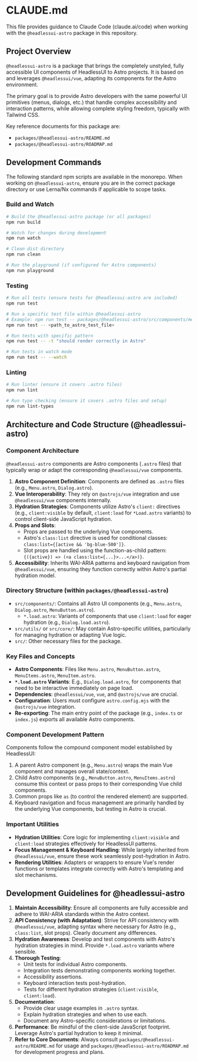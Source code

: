 # CLAUDE.md

This file provides guidance to Claude Code (claude.ai/code) when working with the `@headlessui-astro` package in this repository.

## Project Overview

`@headlessui-astro` is a package that brings the completely unstyled, fully accessible UI components of HeadlessUI to Astro projects. It is based on and leverages `@headlessui/vue`, adapting its components for the Astro environment.

The primary goal is to provide Astro developers with the same powerful UI primitives (menus, dialogs, etc.) that handle complex accessibility and interaction patterns, while allowing complete styling freedom, typically with Tailwind CSS.

Key reference documents for this package are:
- `packages/@headlessui-astro/README.md`
- `packages/@headlessui-astro/ROADMAP.md`

## Development Commands

The following standard npm scripts are available in the monorepo. When working on `@headlessui-astro`, ensure you are in the correct package directory or use Lerna/Nx commands if applicable to scope tasks.

### Build and Watch

```bash
# Build the @headlessui-astro package (or all packages)
npm run build

# Watch for changes during development
npm run watch

# Clean dist directory
npm run clean

# Run the playground (if configured for Astro components)
npm run playground
```

### Testing

```bash
# Run all tests (ensure tests for @headlessui-astro are included)
npm run test

# Run a specific test file within @headlessui-astro
# Example: npm run test -- packages/@headlessui-astro/src/components/menu/menu.test.ts
npm run test -- <path_to_astro_test_file>

# Run tests with specific pattern
npm run test -- -t "should render correctly in Astro"

# Run tests in watch mode
npm run test -- --watch
```

### Linting

```bash
# Run linter (ensure it covers .astro files)
npm run lint

# Run type checking (ensure it covers .astro files and setup)
npm run lint-types
```

## Architecture and Code Structure (@headlessui-astro)

### Component Architecture

`@headlessui-astro` components are Astro components (`.astro` files) that typically wrap or adapt the corresponding `@headlessui/vue` components.

1.  **Astro Component Definition**: Components are defined as `.astro` files (e.g., `Menu.astro`, `Dialog.astro`).
2.  **Vue Interoperability**: They rely on `@astrojs/vue` integration and use `@headlessui/vue` components internally.
3.  **Hydration Strategies**: Components utilize Astro's `client:` directives (e.g., `client:visible` by default, `client:load` for `*Load.astro` variants) to control client-side JavaScript hydration.
4.  **Props and Slots**:
    *   Props are passed to the underlying Vue components.
    *   Astro's `class:list` directive is used for conditional classes: `class:list={[active && 'bg-blue-500']}`.
    *   Slot props are handled using the function-as-child pattern: `{({active}) => (<a class:list={...}>...</a>)}`.
5.  **Accessibility**: Inherits WAI-ARIA patterns and keyboard navigation from `@headlessui/vue`, ensuring they function correctly within Astro's partial hydration model.

### Directory Structure (within `packages/@headlessui-astro`)

- `src/components/`: Contains all Astro UI components (e.g., `Menu.astro`, `Dialog.astro`, `MenuButton.astro`).
    - `*.load.astro`: Variants of components that use `client:load` for eager hydration (e.g., `Dialog.load.astro`).
- `src/utils/` or `src/core/`: May contain Astro-specific utilities, particularly for managing hydration or adapting Vue logic.
- `src/`: Other necessary files for the package.

### Key Files and Concepts

- **Astro Components**: Files like `Menu.astro`, `MenuButton.astro`, `MenuItems.astro`, `MenuItem.astro`.
- **`*.load.astro` Variants**: E.g., `Dialog.load.astro`, for components that need to be interactive immediately on page load.
- **Dependencies**: `@headlessui/vue`, `vue`, and `@astrojs/vue` are crucial.
- **Configuration**: Users must configure `astro.config.mjs` with the `@astrojs/vue` integration.
- **Re-exporting**: The main entry point of the package (e.g., `index.ts` or `index.js`) exports all available Astro components.

### Component Development Pattern

Components follow the compound component model established by HeadlessUI:
1.  A parent Astro component (e.g., `Menu.astro`) wraps the main Vue component and manages overall state/context.
2.  Child Astro components (e.g., `MenuButton.astro`, `MenuItems.astro`) consume this context or pass props to their corresponding Vue child components.
3.  Common props like `as` (to control the rendered element) are supported.
4.  Keyboard navigation and focus management are primarily handled by the underlying Vue components, but testing in Astro is crucial.

### Important Utilities

- **Hydration Utilities**: Core logic for implementing `client:visible` and `client:load` strategies effectively for HeadlessUI patterns.
- **Focus Management & Keyboard Handling**: While largely inherited from `@headlessui/vue`, ensure these work seamlessly post-hydration in Astro.
- **Rendering Utilities**: Adapters or wrappers to ensure Vue's render functions or templates integrate correctly with Astro's templating and slot mechanisms.

## Development Guidelines for @headlessui-astro

1.  **Maintain Accessibility**: Ensure all components are fully accessible and adhere to WAI-ARIA standards within the Astro context.
2.  **API Consistency (with Adaptation)**: Strive for API consistency with `@headlessui/vue`, adapting syntax where necessary for Astro (e.g., `class:list`, slot props). Clearly document any differences.
3.  **Hydration Awareness**: Develop and test components with Astro's hydration strategies in mind. Provide `*.load.astro` variants where sensible.
4.  **Thorough Testing**:
    *   Unit tests for individual Astro components.
    *   Integration tests demonstrating components working together.
    *   Accessibility assertions.
    *   Keyboard interaction tests post-hydration.
    *   Tests for different hydration strategies (`client:visible`, `client:load`).
5.  **Documentation**:
    *   Provide clear usage examples in `.astro` syntax.
    *   Explain hydration strategies and when to use each.
    *   Document any Astro-specific considerations or limitations.
6.  **Performance**: Be mindful of the client-side JavaScript footprint. Leverage Astro's partial hydration to keep it minimal.
7.  **Refer to Core Documents**: Always consult `packages/@headlessui-astro/README.md` for usage and `packages/@headlessui-astro/ROADMAP.md` for development progress and plans.